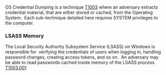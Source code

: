 
OS Credential Dumping is a technique [T1003](https://attack.mitre.org/techniques/T1003/) where an adversary extracts credential material, that are either stored or cached, from the Operating System.  Each sub-technique detailed here requires SYSTEM privileges to the computer.

### LSASS Memory

The Local Security Authority Subsystem Service (LSASS) on Windows is responsible for  verifying the credentials of users when logging in, handling password changes, creating access tokens, and so on.  An adversary may be able to read passwords cached inside memory of the LSASS process [T1003.001](https://attack.mitre.org/techniques/T1003/001/)